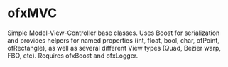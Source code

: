 ofxMVC
======

Simple Model-View-Controller base classes. Uses Boost for serialization and provides helpers for named properties (int, float, bool, char, ofPoint, ofRectangle), as well as several different View types (Quad, Bezier warp, FBO, etc). Requires ofxBoost and ofxLogger.
